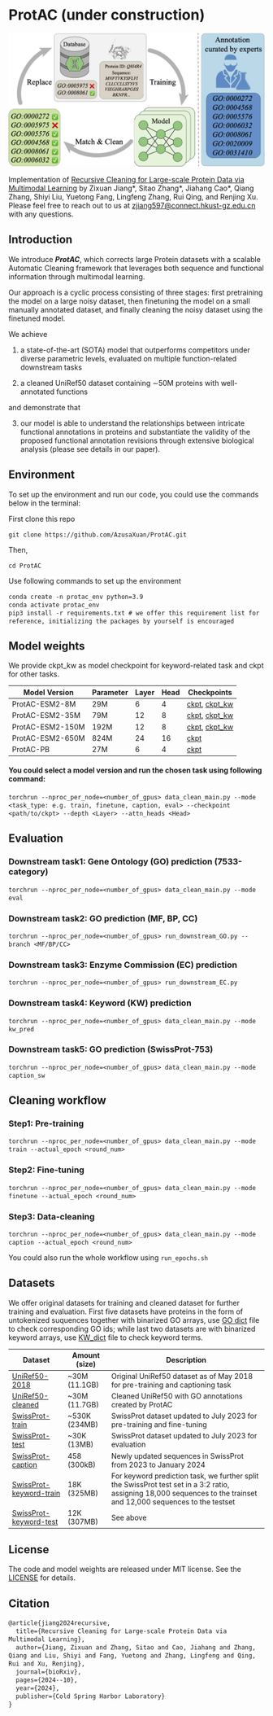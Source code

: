 # ProtAC (under construction)

![Alt Text](overview.png)

Implementation of [Recursive Cleaning for Large-scale Protein Data via Multimodal Learning](https://www.biorxiv.org/content/10.1101/2024.10.08.617190v1) by Zixuan Jiang*, Sitao Zhang*, Jiahang Cao*, Qiang Zhang, Shiyi Liu, Yuetong Fang, Lingfeng Zhang, Rui Qing, and Renjing Xu. Please feel free to reach out to us at [zjiang597@connect.hkust-gz.edu.cn](zjiang597@connect.hkust-gz.edu.cn) with any questions.


## Introduction

We introduce ***ProtAC***, which corrects large Protein datasets with a scalable Automatic Cleaning framework that leverages both sequence and functional information through multimodal learning. 

Our approach is a cyclic process consisting of three stages: first pretraining the model on a large noisy dataset, then finetuning the model on a small manually annotated dataset, and finally cleaning the noisy dataset using the finetuned model.

We achieve

1. a state-of-the-art (SOTA) model that outperforms competitors under diverse parametric levels, evaluated on multiple function-related downstream tasks

2. a cleaned UniRef50 dataset containing $\sim$50M proteins with well-annotated functions

and demonstrate that 

3. our model is able to understand the relationships between intricate functional annotations in proteins and substantiate the validity of the proposed functional annotation revisions through extensive biological analysis (please see details in our paper).



## Environment

To set up the environment and run our code, you could use the commands below in the terminal:

First clone this repo

~~~
git clone https://github.com/AzusaXuan/ProtAC.git
~~~

Then,

~~~
cd ProtAC
~~~

Use following commands to set up the environment

~~~
conda create -n protac_env python=3.9
conda activate protac_env
pip3 install -r requirements.txt # we offer this requirement list for reference, initializing the packages by yourself is encouraged
~~~



## Model weights

We provide ckpt_kw as model checkpoint for keyword-related task and ckpt for other tasks.

| Model Version    | Parameter | Layer | Head | Checkpoints                                                  |
| ---------------- | --------- | ----- | ---- | ------------------------------------------------------------ |
| ProtAC-ESM2-8M   | 29M       | 6     | 4    | [ckpt](https://huggingface.co/AzusaXuan/ProtAC/blob/main/model_weights/protac_esm2_8m.pth), [ckpt_kw](https://huggingface.co/AzusaXuan/ProtAC/blob/main/model_weights/protac_esm2_8m_kw.pth) |
| ProtAC-ESM2-35M  | 79M       | 12    | 8    | [ckpt](https://huggingface.co/AzusaXuan/ProtAC/blob/main/model_weights/protac_esm2_35m.pth), [ckpt_kw](https://huggingface.co/AzusaXuan/ProtAC/blob/main/model_weights/protac_esm2_35m_kw.pth) |
| ProtAC-ESM2-150M | 192M      | 12    | 8    | [ckpt](https://huggingface.co/AzusaXuan/ProtAC/blob/main/model_weights/protac_esm2_150m.pth), [ckpt_kw](https://huggingface.co/AzusaXuan/ProtAC/blob/main/model_weights/protac_esm2_150m_kw.pth) |
| ProtAC-ESM2-650M | 824M      | 24    | 16   | [ckpt](https://huggingface.co/AzusaXuan/ProtAC/blob/main/model_weights/protac_esm2_650m.pth) |
| ProtAC-PB        | 27M       | 6     | 4    | [ckpt](https://huggingface.co/AzusaXuan/ProtAC/blob/main/model_weights/protac_pb.pth) |

#### You could select a model version and run the chosen task using following command:

~~~
torchrun --nproc_per_node=<number_of_gpus> data_clean_main.py --mode <task_type: e.g. train, finetune, caption, eval> --checkpoint <path/to/ckpt> --depth <Layer> --attn_heads <Head>
~~~



## Evaluation

### Downstream task1: Gene Ontology (GO) prediction (7533-category)

~~~
torchrun --nproc_per_node=<number_of_gpus> data_clean_main.py --mode eval
~~~



### Downstream task2: GO prediction (MF, BP, CC)

~~~
torchrun --nproc_per_node=<number_of_gpus> run_downstream_GO.py --branch <MF/BP/CC>
~~~



### Downstream task3: Enzyme Commission (EC) prediction

~~~
torchrun --nproc_per_node=<number_of_gpus> run_downstream_EC.py
~~~



### Downstream task4: Keyword (KW) prediction

~~~
torchrun --nproc_per_node=<number_of_gpus> data_clean_main.py --mode kw_pred
~~~



### Downstream task5: GO prediction (SwissProt-753)

~~~
torchrun --nproc_per_node=<number_of_gpus> data_clean_main.py --mode caption_sw
~~~



## Cleaning workflow

### Step1: Pre-training

~~~
torchrun --nproc_per_node=<number_of_gpus> data_clean_main.py --mode train --actual_epoch <round_num>
~~~



### Step2: Fine-tuning

~~~
torchrun --nproc_per_node=<number_of_gpus> data_clean_main.py --mode finetune --actual_epoch <round_num>
~~~



### Step3: Data-cleaning

~~~
torchrun --nproc_per_node=<number_of_gpus> data_clean_main.py --mode caption --actual_epoch <round_num>
~~~

You could also run the whole workflow using `run_epochs.sh`

## Datasets

We offer original datasets for training and cleaned dataset for further training and evaluation. First five datasets have proteins in the form of untokenized suquences together with binarized GO arrays, use [GO dict](https://github.com/AzusaXuan/ProtAC/blob/main/go_dict_7533.csv) file to check corresponding GO ids; while last two datasets are with binarized keyword arrays, use [KW_dict](https://github.com/AzusaXuan/ProtAC/blob/main/kw_dict_773.csv) file to check keyword terms.

| Dataset                                                      | Amount (size) | Description                                                  |
| ------------------------------------------------------------ | ------------- | ------------------------------------------------------------ |
| [UniRef50-2018](https://huggingface.co/AzusaXuan/ProtAC/blob/main/datasets/uniref50_raw.hdf5) | ~30M (11.1GB) | Original UniRef50 dataset as of May 2018 for pre-training and captioning task |
| [UniRef50-cleaned](https://huggingface.co/AzusaXuan/ProtAC/blob/main/datasets/uniref50_cleaned.hdf5) | ~30M (11.7GB) | Cleaned UniRef50 with GO annotations created by ProtAC       |
| [SwissProt-train](https://huggingface.co/AzusaXuan/ProtAC/blob/main/datasets/swissprot_train.hdf5) | ~530K (234MB) | SwissProt dataset updated to July 2023 for pre-training and fine-tuning |
| [SwissProt-test](https://huggingface.co/AzusaXuan/ProtAC/blob/main/datasets/swissprot_test.hdf5) | ~30K (13MB)   | SwissProt dataset updated to July 2023 for evaluation        |
| [SwissProt-caption](https://huggingface.co/AzusaXuan/ProtAC/blob/main/datasets/swissprot_caption.csv) | 458 (300kB)   | Newly updated sequences in SwissProt from 2023 to January 2024 |
| [SwissProt-keyword-train](https://huggingface.co/AzusaXuan/ProtAC/blob/main/datasets/swissprot_kw_train.tar) | 18K (325MB)   | For keyword prediction task, we further split the SwissProt test set in a 3:2 ratio, assigning 18,000 sequences to the trainset and 12,000 sequences to the testset |
| [SwissProt-keyword-test](https://huggingface.co/AzusaXuan/ProtAC/blob/main/datasets/swissprot_kw_test.tar) | 12K (307MB)   | See above                                                    |



## License

The code and model weights are released under MIT license. See the [LICENSE](https://github.com/AzusaXuan/ProtAC/blob/main/LICENSE) for details.



## Citation

~~~
@article{jiang2024recursive,
  title={Recursive Cleaning for Large-scale Protein Data via Multimodal Learning},
  author={Jiang, Zixuan and Zhang, Sitao and Cao, Jiahang and Zhang, Qiang and Liu, Shiyi and Fang, Yuetong and Zhang, Lingfeng and Qing, Rui and Xu, Renjing},
  journal={bioRxiv},
  pages={2024--10},
  year={2024},
  publisher={Cold Spring Harbor Laboratory}
}
~~~

